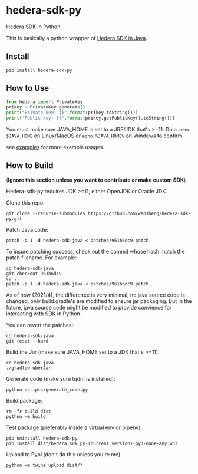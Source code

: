 # hedera-sdk-py
[Hedera](https://hedera.com/) SDK in Python

This is basically a python wrapper of [Hedera SDK in Java](https://github.com/hashgraph/hedera-sdk-java).

## Install
    pip install hedera-sdk-py

## How to Use
```python
from hedera import PrivateKey
prikey = PrivateKey.generate()
print("Private key: {}".format(prikey.toString()))
print("Public key: {}".format(prikey.getPublicKey().toString()))
```
You must make sure JAVA_HOME is set to a JRE/JDK that's >=11. Do a `echo $JAVA_HOME` on Linux/MacOS or `echo %JAVA_HOME%` on Windows to confirm.

see [examples](https://github.com/wensheng/hedera-sdk-py/tree/main/examples) for more example usages.

## How to Build
(**Ignore this section unless you want to contribute or make custom SDK**)

Hedera-sdk-py requires JDK >=11, either OpenJDK or Oracle JDK.

Clone this repo:

    git clone --recurse-submodules https://github.com/wensheng/hedera-sdk-py.git

Patch Java code:

    patch -p 1 -d hedera-sdk-java < patches/961b6dc9.patch

To insure patching success, check out the commit whose hash match the patch filename.  For example:

    cd hedera-sdk-java
    git checkout 961b6dc9
    cd ..
    patch -p 1 -d hedera-sdk-java < patches/961b6dc9.patch

As of now (2021/4), the difference is very minimal, no java source code is changed, only build.gradle's are modified to ensure jar packaging. But in the future, java source code might be modified to provide convience for interacting with SDK in Python.

You can revert the patches:

    cd hedera-sdk-java
    git reset --hard

Build the Jar (make sure JAVA_HOME set to a JDK that's >=11):

    cd hedera-sdk-java
    ./gradlew uberJar

Generate code (make sure tqdm is installed):

    python scripts/generate_code.py

Build package:

    rm -fr build dist
    python -m build

Test package (preferably inside a virtual env or pipenv):

    pip uninstall hedera-sdk-py
    pip install dist/hedera_sdk_py-(current_version)-py3-none-any.whl

Upload to Pypi (don't do this unless you're me):

    python -m twine upload dist/*

